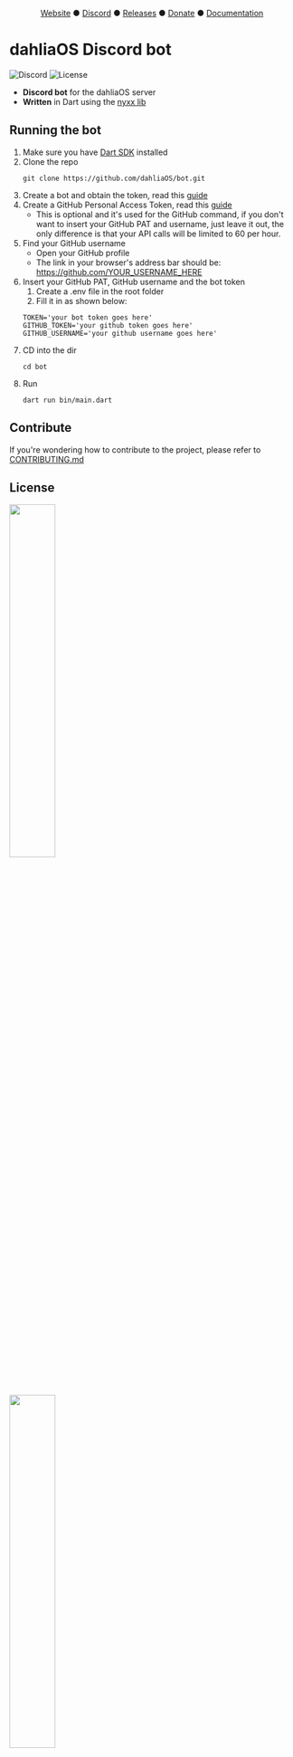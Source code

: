 <p align="center">
<a href="https://dahliaos.io">Website</a> ●
<a href="https://dahliaos.io/discord">Discord</a> ●
<a href="https://dahliaos.io/download">Releases</a> ●
<a href="https://dahliaos.io/donate">Donate</a> ●
<a href="https://docs.dahliaos.io">Documentation</a>

# dahliaOS Discord bot
![Discord](https://img.shields.io/discord/576141822145986590?color=bright-green)
![License](https://img.shields.io/github/license/dahliaos/bot?color=bright-green)

 - **Discord bot** for the dahliaOS server
 - **Written** in Dart using the [nyxx lib](https://github.com/l7ssha/nyxx)
 
 ## Running the bot

 1. Make sure you have [Dart SDK](https://dart.dev/get-dart) installed
 1. Clone the repo
     ```
     git clone https://github.com/dahliaOS/bot.git
     ```
 1. Create a bot and obtain the token, read this [guide](https://github.com/reactiflux/discord-irc/wiki/Creating-a-discord-bot-&-getting-a-token)
 1. Create a GitHub Personal Access Token, read this [guide](https://docs.github.com/en/github/authenticating-to-github/keeping-your-account-and-data-secure/creating-a-personal-access-token)
    * This is optional and it's used for the GitHub command, if you don't want to insert your GitHub PAT and username, just leave it out, the only difference is that your API calls will be limited to 60 per hour.
 1. Find your GitHub username
    * Open your GitHub profile
    * The link in your browser's address bar should be: https://github.com/YOUR_USERNAME_HERE
 1. Insert your GitHub PAT, GitHub username and the bot token
    1. Create a .env file in the root folder
    2. Fill it in as shown below:
     ```
    TOKEN='your bot token goes here'
    GITHUB_TOKEN='your github token goes here'
    GITHUB_USERNAME='your github username goes here'
     ```
 1. CD into the dir
     ```
     cd bot
     ```
 1. Run
     ```
     dart run bin/main.dart
     ```

## Contribute

If you're wondering how to contribute to the project, please refer to [CONTRIBUTING.md](../CONTRIBUTING.md)

## License

<p align="left">
  <img width="40%" src="https://raw.githubusercontent.com/dahliaOS/brand/master/dahliaOS/svg/logotypeblacktext.svg#gh-light-mode-only"
<p>
<p align="left">
  <img width="40%" src="https://raw.githubusercontent.com/dahliaOS/brand/master/dahliaOS/svg/logotypewhitetext.svg#gh-dark-mode-only"
<p>

Copyright @ 2019-2022 - The dahliaOS Authors - contact@dahliaos.io

This project is licensed under the [Apache 2.0 license](/LICENSE)
